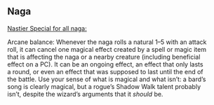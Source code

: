 ## Naga

<u>Nastier Special for all naga:</u>

Arcane balance: Whenever the naga rolls a natural 1–5 with an attack  
roll, it can cancel one magical effect created by a spell or magic item  
that is affecting the naga or a nearby creature (including beneficial  
effect on a PC). It can be an ongoing effect, an effect that only lasts  
a round, or even an effect that was supposed to last until the end of  
the battle. Use your sense of what is magical and what isn’t: a bard’s  
song is clearly magical, but a rogue’s Shadow Walk talent probably  
isn’t, despite the wizard’s arguments that it *should* be.
